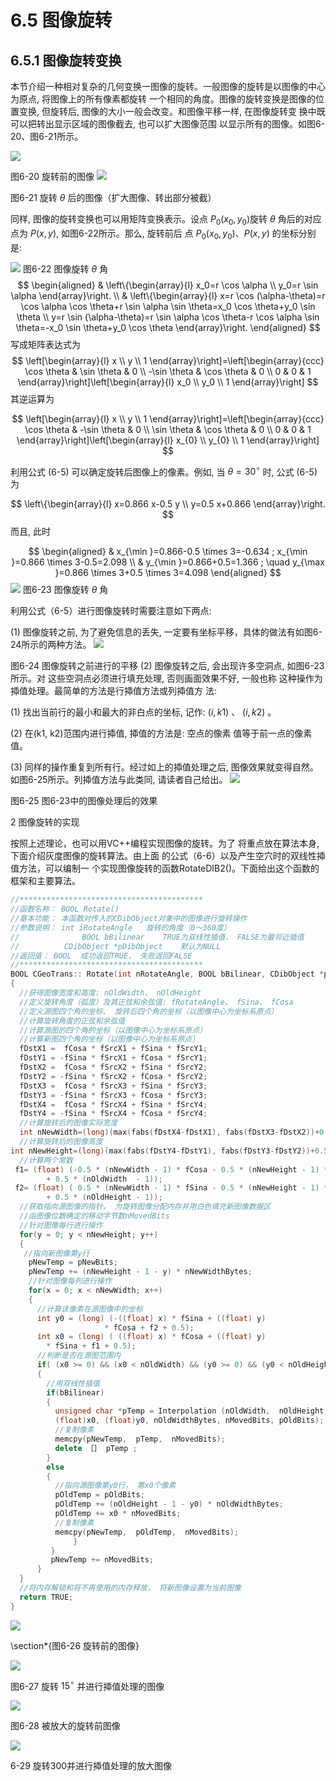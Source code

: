 # 6.5 图像旋转

## 6.5.1 图像旋转变换

本节介绍一种相对复杂的几何变换一图像的旋转。一般图像的旋转是以图像的中心为原点, 将图像上的所有像素都旋转 一个相同的角度。图像的旋转变换是图像的位置变换, 但旋转后, 图像的大小一般会改变。和图像平移一样, 在图像旋转变 换中既可以把转出显示区域的图像截去, 也可以扩大图像范围 以显示所有的图像。如图6-20、图6-21所示。

![](https://cdn.mathpix.com/cropped/2023_03_28_09ce99927b2515b3c70fg-26.jpg?height=599&width=947&top_left_y=587&top_left_x=713)

图6-20 旋转前的图像 
![](https://cdn.mathpix.com/cropped/2023_03_28_09ce99927b2515b3c70fg-27.jpg?height=838&width=2098&top_left_y=432&top_left_x=169)

图6-21 旋转 $\theta$ 后的图像（扩大图像、转出部分被截）

同样, 图像的旋转变换也可以用矩阵变换表示。设点 $P_{0}\left(x_{0}, y_{0}\right)$旋转 $\theta$ 角后的对应点为 $P(x, y)$, 如图6-22所示。那么, 旋转前后 点 $P_{0}\left(x_{0}, y_{0}\right) 、 P(x, y)$ 的坐标分别是:

![](https://cdn.mathpix.com/cropped/2023_03_28_09ce99927b2515b3c70fg-28.jpg?height=944&width=1209&top_left_y=548&top_left_x=607)
图6-22 图像旋转 $\theta$ 角
$$
\begin{aligned}
& \left\{\begin{array}{l}
x_0=r \cos \alpha \\
y_0=r \sin \alpha
\end{array}\right. \\
& \left\{\begin{array}{l}
x=r \cos (\alpha-\theta)=r \cos \alpha \cos \theta+r \sin \alpha \sin \theta=x_0 \cos \theta+y_0 \sin \theta \\
y=r \sin (\alpha-\theta)=r \sin \alpha \cos \theta-r \cos \alpha \sin \theta=-x_0 \sin \theta+y_0 \cos \theta
\end{array}\right.
\end{aligned}
$$
写成矩阵表达式为
$$
\left[\begin{array}{l}
x \\
y \\
1
\end{array}\right]=\left[\begin{array}{ccc}
\cos \theta & \sin \theta & 0 \\
-\sin \theta & \cos \theta & 0 \\
0 & 0 & 1
\end{array}\right]\left[\begin{array}{l}
x_0 \\
y_0 \\
1
\end{array}\right]
$$
其逆运算为

$$
\left[\begin{array}{l}
x \\
y \\
1
\end{array}\right]=\left[\begin{array}{ccc}
\cos \theta & -\sin \theta & 0 \\
\sin \theta & \cos \theta & 0 \\
0 & 0 & 1
\end{array}\right]\left[\begin{array}{l}
x_{0} \\
y_{0} \\
1
\end{array}\right]
$$

利用公式 (6-5) 可以确定旋转后图像上的像素。例如, 当 $\theta=30^{\circ}$ 时, 公式 (6-5) 为

$$
\left\{\begin{array}{l}
x=0.866 x-0.5 y \\
y=0.5 x+0.866
\end{array}\right.
$$
而且, 此时

$$
\begin{aligned}
& x_{\min }=0.866-0.5 \times 3=-0.634 ; x_{\min }=0.866 \times 3-0.5=2.098 \\
& y_{\min }=0.866+0.5=1.366 ; \quad y_{\max }=0.866 \times 3+0.5 \times 3=4.098
\end{aligned}
$$
![](https://cdn.mathpix.com/cropped/2023_03_28_86df48ed620aaa1dabb8g-01.jpg?height=622&width=1950&top_left_y=773&top_left_x=346)
图6-23 图像旋转 $\theta$ 角

利用公式（6-5）进行图像旋转时需要注意如下两点:

(1) 图像旋转之前, 为了避免信息的丢失, 一定要有坐标平移，具体的做法有如图6-24所示的两种方法。
![](https://cdn.mathpix.com/cropped/2023_03_28_86df48ed620aaa1dabb8g-02.jpg?height=870&width=1744&top_left_y=674&top_left_x=378)

图6-24 图像旋转之前进行的平移 (2) 图像旋转之后, 会出现许多空洞点, 如图6-23所示。对 这些空洞点必须进行填充处理, 否则画面效果不好, 一般也称 这种操作为揷值处理。最简单的方法是行揷值方法或列揷值方 法:

(1) 找出当前行的最小和最大的非白点的坐标, 记作: $(i, k 1)$ 、 $(i, k 2)$ 。

(2) 在(k1, k2)范围内进行揷值, 揷值的方法是: 空点的像素 值等于前一点的像素值。

(3) 同样的操作重复到所有行。经过如上的揷值处理之后, 图像效果就变得自然。如图6-25所示。列揷值方法与此类同, 请读者自己给出。 
![](https://cdn.mathpix.com/cropped/2023_03_28_86df48ed620aaa1dabb8g-04.jpg?height=650&width=1970&top_left_y=539&top_left_x=228)

图6-25 图6-23中的图像处理后的效果

2 图像旋转的实现

按照上述理论，也可以用VC++编程实现图像的旋转。为了 将重点放在算法本身, 下面介绍灰度图像的旋转算法。由上面 的公式（6-6）以及产生空穴时的双线性揷值方法，可以编制一 个实现图像旋转的函数RotateDIB2()。下面给出这个函数的框架和主要算法。

```c++
//*****************************************
//函数名称： BOOL Rotate()  
//基本功能： 本函数对传入的CDibObject对象中的图像进行旋转操作
//参数说明： int iRotateAngle   旋转的角度（0～360度）
//  	        BOOL bBilinear    TRUE为双线性插值， FALSE为最邻近插值
//	        CDibObject *pDibObject    默认为NULL 
//返回值： BOOL  成功返回TRUE， 失败返回FALSE
//*****************************************
BOOL CGeoTrans:: Rotate(int nRotateAngle, BOOL bBilinear, CDibObject *pDibObject)
{
  //获得图像宽度和高度: nOldWidth、 nOldHeight
  //定义旋转角度（弧度）及其正弦和余弦值: fRotateAngle、 fSina、 fCosa
  //定义源图四个角的坐标、 旋转后四个角的坐标（以图像中心为坐标系原点）
  //计算旋转角度的正弦和余弦值
  //计算源图的四个角的坐标（以图像中心为坐标系原点）
  //计算新图四个角的坐标（以图像中心为坐标系原点） 
  fDstX1 =  fCosa * fSrcX1 + fSina * fSrcY1;
  fDstY1 = -fSina * fSrcX1 + fCosa * fSrcY1;
  fDstX2 =  fCosa * fSrcX2 + fSina * fSrcY2;
  fDstY2 = -fSina * fSrcX2 + fCosa * fSrcY2;
  fDstX3 =  fCosa * fSrcX3 + fSina * fSrcY3;
  fDstY3 = -fSina * fSrcX3 + fCosa * fSrcY3;
  fDstX4 =  fCosa * fSrcX4 + fSina * fSrcY4;
  fDstY4 = -fSina * fSrcX4 + fCosa * fSrcY4;
  //计算旋转后的图像实际宽度
  int nNewWidth=(long)(max(fabs(fDstX4-fDstX1), fabs(fDstX3-fDstX2))+0.5);
  //计算旋转后的图像高度 
int nNewHeight=(long)(max(fabs(fDstY4-fDstY1), fabs(fDstY3-fDstY2))+0.5);
  //计算两个常数
 f1= (float) (-0.5 * (nNewWidth - 1) * fCosa - 0.5 * (nNewHeight - 1) * fSina
        + 0.5 * (nOldWidth  - 1));
 f2= (float) ( 0.5 * (nNewWidth - 1) * fSina - 0.5 * (nNewHeight - 1) * fCosa
        + 0.5 * (nOldHeight - 1)); 
  //获取指向源图像的指针， 为旋转图像分配内存并用白色填充新图像数据区
  //由图像位数确定的移动字节数nMovedBits
  //针对图像每行进行操作
  for(y = 0; y < nNewHeight; y++)
  { 
   //指向新图像第y行
    pNewTemp = pNewBits;
    pNewTemp += (nNewHeight - 1 - y) * nNewWidthBytes;
    //针对图像每列进行操作
    for(x = 0; x < nNewWidth; x++)
    {
      //计算该像素在源图像中的坐标
      int y0 = (long) (-((float) x) * fSina + ((float) y)
                     * fCosa + f2 + 0.5); 
      int x0 = (long) ( ((float) x) * fCosa + ((float) y)
		* fSina + f1 + 0.5); 
      //判断是否在源图范围内 
      if( (x0 >= 0) && (x0 < nOldWidth) && (y0 >= 0) && (y0 < nOldHeight))
      {
        //用双线性插值
        if(bBilinear)
        {
          unsigned char *pTemp = Interpolation (nOldWidth,  nOldHeight,  
          (float)x0, (float)y0, nOldWidthBytes, nMovedBits, pOldBits);
          //复制像素
          memcpy(pNewTemp,  pTemp,  nMovedBits);
          delete ［］ pTemp ;
        }
        else
        {
          //指向源图像第y0行， 第x0个像素
          pOldTemp = pOldBits;
          pOldTemp += (nOldHeight - 1 - y0) * nOldWidthBytes;
          pOldTemp += x0 * nMovedBits;
          //复制像素
          memcpy(pNewTemp,  pOldTemp,  nMovedBits);
              }
         }
         pNewTemp += nMovedBits;
      }
  }
  //将内存解锁和将不再使用的内存释放， 将新图像设置为当前图像
  return TRUE;
} 
```

![](https://cdn.mathpix.com/cropped/2023_03_28_86df48ed620aaa1dabb8g-12.jpg?height=1241&width=1792&top_left_y=196&top_left_x=402)

\section*{图6-26 旋转前的图像}



![](https://cdn.mathpix.com/cropped/2023_03_28_86df48ed620aaa1dabb8g-13.jpg?height=1336&width=1661&top_left_y=129&top_left_x=432)

图6-27 旋转 $15^{\circ}$ 并进行揷值处理的图像 

![](https://cdn.mathpix.com/cropped/2023_03_28_86df48ed620aaa1dabb8g-14.jpg?height=1030&width=925&top_left_y=260&top_left_x=816)

图6-28 被放大的旋转前图像 

![](https://cdn.mathpix.com/cropped/2023_03_28_86df48ed620aaa1dabb8g-15.jpg?height=1356&width=1285&top_left_y=151&top_left_x=627)

6-29 旋转300并进行揷值处理的放大图像 